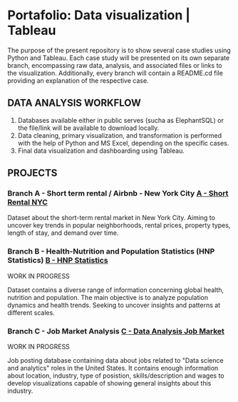 # Portafolio: Data visualization | Tableau

The purpose of the present repository is to show several case studies using Python and Tableau. Each case study will be presented on its own separate branch, encompassing raw data, analysis, and associated files or links to the visualization. Additionally, every branch will contain a README.cd file providing an explanation of the respective case.

## DATA ANALYSIS WORKFLOW

1. Databases available either in  public serves (sucha as ElephantSQL) or the file/link will be available to download locally.
2. Data cleaning, primary visualization, and transformation is performed with the help of Python and MS Excel, depending on the specific cases.
3. Final data visualization and dashboarding using Tableau.


## PROJECTS

### Branch A - Short term rental / Airbnb - New York City  [A - Short Rental NYC](../../tree/A---Short-Rental-NYC)


Dataset about the short-term rental market in New York City. Aiming to uncover key trends in popular neighborhoods, rental prices, property types, length of stay, and demand over time.

### Branch B - Health-Nutrition and Population Statistics (HNP Statistics)  [B - HNP Statistics](../../tree/B---HNP-Statistics)

WORK IN PROGRESS

Dataset contains a diverse range of information concerning global health, nutrition and population. The main objective is to analyze population dynamics and health trends. Seeking to uncover insights and patterns at different scales.

### Branch C - Job Market Analysis  [C - Data Analysis Job Market](../../tree/C---Data-Analysis-Job-Market)

WORK IN PROGRESS

Job posting database containing data about jobs related to "Data science and analytics" roles in the United States. It contains enough information about location, industry, type of posistion, skills/description and wages to develop visualizations capable of showing general insights about this industry.

